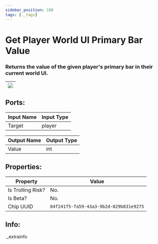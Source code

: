 ```yaml
---
sidebar_position: 198
tags: [._tags]
---
```


# Get Player World UI Primary Bar Value


### Returns the value of the given player's primary bar in their current world UI.

| ![](https://images-ext-2.discordapp.net/external/MPmIaQzlEPmgGWlgi-WxBBXt0Bjv_zWPkg1y1f_sy3s/https/www.recroomcircuits.com/image/circuit/absolute-value?width=206&height=108) |
|-----|

## Ports:

| Input Name | Input Type |
|-----------|-----------|
| Target | player |

| Output Name | Output Type |
|-----------|-----------|
| Value | int |

## Properties:

| Property  | Value |
|-------------------|-----------|
| Is Trolling Risk? | No. |
| Is Beta? | No. |
| Chip UUID | `84f241f5-fa59-43a3-9b2d-029b831e9275` |

## Info:
._extrainfo